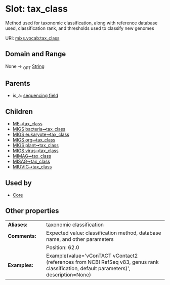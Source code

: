 
# Slot: tax_class


Method used for taxonomic classification, along with reference database used, classification rank, and thresholds used to classify new genomes

URI: [mixs.vocab:tax_class](https://w3id.org/mixs/vocab/tax_class)


## Domain and Range

None ->  <sub>OPT</sub> [String](types/String.md)

## Parents

 *  is_a: [sequencing field](sequencing_field.md)

## Children

 *  [ME➞tax_class](ME_tax_class.md)
 *  [MIGS bacteria➞tax_class](MIGS_bacteria_tax_class.md)
 *  [MIGS eukaryote➞tax_class](MIGS_eukaryote_tax_class.md)
 *  [MIGS org➞tax_class](MIGS_org_tax_class.md)
 *  [MIGS plant➞tax_class](MIGS_plant_tax_class.md)
 *  [MIGS virus➞tax_class](MIGS_virus_tax_class.md)
 *  [MIMAG➞tax_class](MIMAG_tax_class.md)
 *  [MISAG➞tax_class](MISAG_tax_class.md)
 *  [MIUVIG➞tax_class](MIUVIG_tax_class.md)

## Used by

 * [Core](Core.md)

## Other properties

|  |  |  |
| --- | --- | --- |
| **Aliases:** | | taxonomic classification |
| **Comments:** | | Expected value: classification method, database name, and other parameters |
|  | | Position: 62.0 |
| **Examples:** | | Example(value='vConTACT vContact2 (references from NCBI RefSeq v83, genus rank classification, default parameters)', description=None) |


